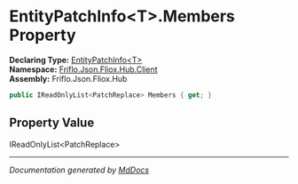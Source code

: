 ﻿<!--  
  <auto-generated>   
    The contents of this file were generated by a tool.  
    Changes to this file may be list if the file is regenerated  
  </auto-generated>   
-->

# EntityPatchInfo\<T\>.Members Property

**Declaring Type:** [EntityPatchInfo\<T\>](../index.md)  
**Namespace:** [Friflo.Json.Fliox.Hub.Client](../../index.md)  
**Assembly:** Friflo.Json.Fliox.Hub

```csharp
public IReadOnlyList<PatchReplace> Members { get; }
```

## Property Value

IReadOnlyList\<PatchReplace\>

___

*Documentation generated by [MdDocs](https://github.com/ap0llo/mddocs)*
